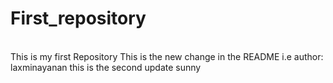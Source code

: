 # First_repository
<br>
This is my first Repository 
This is the new change in the README i.e author: laxminayanan
this is the second update 
sunny
